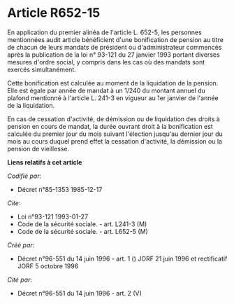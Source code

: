 # Article R652-15

En application du premier alinéa de l'article L. 652-5, les personnes mentionnées audit article bénéficient d'une
bonification de pension au titre de chacun de leurs mandats de président ou d'administrateur commencés après la publication
de la loi n° 93-121 du 27 janvier 1993 portant diverses mesures d'ordre social, y compris dans les cas où des mandats sont
exercés simultanément.

Cette bonification est calculée au moment de la liquidation de la pension. Elle est égale par année de mandat à un 1/240 du
montant annuel du plafond mentionné à l'article L. 241-3 en vigueur au 1er janvier de l'année de la liquidation.

En cas de cessation d'activité, de démission ou de liquidation des droits à pension en cours de mandat, la durée ouvrant
droit à la bonification est calculée du premier jour du mois suivant l'élection jusqu'au dernier jour du mois au cours duquel
prend effet la cessation d'activité, la démission ou la pension de vieillesse.

**Liens relatifs à cet article**

_Codifié par_:

  - Décret n°85-1353 1985-12-17

_Cite_:

  - Loi n°93-121 1993-01-27
  - Code de la sécurité sociale. - art. L241-3 (M)
  - Code de la sécurité sociale. - art. L652-5 (M)

_Créé par_:

  - Décret n°96-551 du 14 juin 1996 - art. 1 () JORF 21 juin 1996 et rectificatif JORF 5 octobre 1996

_Cité par_:

  - Décret n°96-551 du 14 juin 1996 - art. 2 (V)
